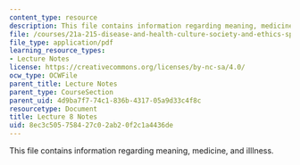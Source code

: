 ```yaml
---
content_type: resource
description: This file contains information regarding meaning, medicine, and iIllness.
file: /courses/21a-215-disease-and-health-culture-society-and-ethics-spring-2012/8ec3c505758427c02ab20f2c1a4436de_MIT21A_215S12_lecture_08.pdf
file_type: application/pdf
learning_resource_types:
- Lecture Notes
license: https://creativecommons.org/licenses/by-nc-sa/4.0/
ocw_type: OCWFile
parent_title: Lecture Notes
parent_type: CourseSection
parent_uid: 4d9ba7f7-74c1-836b-4317-05a9d33c4f8c
resourcetype: Document
title: Lecture 8 Notes
uid: 8ec3c505-7584-27c0-2ab2-0f2c1a4436de
---
```

This file contains information regarding meaning, medicine, and iIllness.
